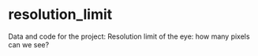 # resolution_limit
Data and code for the project: Resolution limit of the eye: how many pixels can we see?

